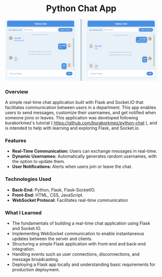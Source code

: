 <h1 align="center">Python Chat App</h1>

![Demo App](/screenshot-for-readme.png)

### Overview

A simple real-time chat application built with Flask and Socket.IO that facilitates communication between users in a department. This app enables users to send messages, customize their usernames, and get notified when someone joins or leaves. This application was developed following burakorkmez's tutorial ( https://github.com/burakorkmez/python-chat ), and is intended to help with learning and exploring Flask, and Socket.io.

### Features

- **Real-Time Communication:** Users can exchange messages in real-time.
- **Dynamic Usernames:** Automatically generates random usernames, with the option to update them.
- **User Notifications:** Alerts when users join or leave the chat.

### Technologies Used

- **Back-End:** Python, Flask, Flask-SocketIO.
- **Front-End:** HTML, CSS, JavaScript.
- **WebSocket Protocol:** Facilitates real-time communication

### What I Learned

- The fundamentals of building a real-time chat application using Flask and Socket.IO.
- Implementing WebSocket communication to enable instantaneous updates between the server and clients.
- Structuring a simple Flask application with front-end and back-end integration.
- Handling events such as user connections, disconnections, and message broadcasting.
- Deploying a Flask app locally and understanding basic requirements for production deployment.






 
